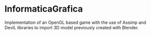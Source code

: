 # InformaticaGrafica

Implementation of an OpenGL based game with the use of Assimp and DevIL libraries to import 3D model previously created with Blender.
